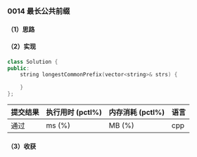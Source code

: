 ### 0014 最长公共前缀

#### （1）思路

#### （2）实现

```cpp
class Solution {
public:
    string longestCommonPrefix(vector<string>& strs) {

    }
};
```

| 提交结果 | 执行用时 (pctl%) | 内存消耗 (pctl%) | 语言 |
|:---------|:-----------------|:-----------------|:-----|
| 通过     |  ms (%)   |  MB (%)  | cpp  |

#### （3）收获
